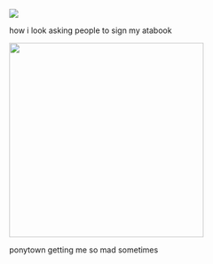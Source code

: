 ![](https://komarev.com/ghpvc/?username=piercedskin&color=F75D97&label=witnesses&base=1000) 

how i look asking people to sign my atabook


<img src="https://71781816.carrd.co/assets/images/image11.jpg?v=4b58b513" width="350" length="350">

ponytown getting me so mad sometimes 
